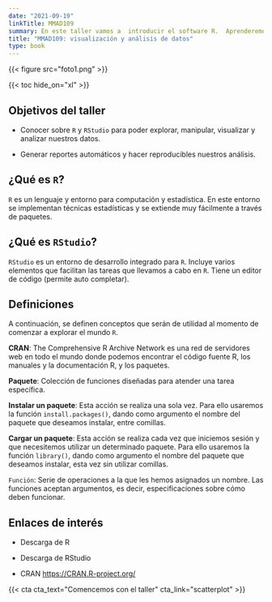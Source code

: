 ```yaml
---
date: "2021-09-19"
linkTitle: MMAD109
summary: En este taller vamos a  introducir el software R.  Aprenderemos herramientas básicas para la visualización y el análisis de datos. Finalmente, aprenderemos a realizar informes automáticos.
title: "MMAD109: visualización y análisis de datos"
type: book
---
```


{{< figure src="foto1.png" >}}

{{< toc hide_on="xl" >}}

## Objetivos del taller

* Conocer sobre `R` y `RStudio` para poder explorar, manipular, visualizar y analizar nuestros datos.

* Generar reportes automáticos y hacer reproducibles nuestros análisis.

## ¿Qué es `R`?

`R` es un lenguaje y entorno para computación y estadística. En este entorno se implementan técnicas estadísticas y se extiende muy fácilmente a través de paquetes.


## ¿Qué es `RStudio`?

`RStudio` es un entorno de desarrollo integrado para `R`. Incluye varios elementos que facilitan las tareas que llevamos a cabo en `R`. Tiene un editor de código (permite auto completar).


## Definiciones

A continuación, se definen conceptos que serán de utilidad al momento de comenzar a explorar el mundo `R`.

**CRAN**:  The Comprehensive R Archive Network es una red de servidores web en todo el mundo donde podemos encontrar el código fuente R, los manuales y la documentación R, y los paquetes.

**Paquete**: Colección de funciones diseñadas para atender una tarea específica. 

**Instalar un paquete**: Esta acción se realiza una sola vez. Para ello usaremos la función `install.packages()`, dando como argumento el nombre del paquete que deseamos instalar, entre comillas. 

**Cargar  un paquete**: Esta acción se realiza cada vez que iniciemos sesión y que necesitemos utilizar un determinado paquete. Para ello usaremos la función `library()`, dando como argumento el nombre del paquete que deseamos instalar, esta vez sin utilizar comillas. 

`Función`: Serie de operaciones a la que les hemos asignados un nombre. Las funciones aceptan argumentos, es decir, especificaciones sobre cómo deben funcionar.

## Enlaces de interés

* Descarga de R

* Descarga de RStudio

* CRAN https://CRAN.R-project.org/


{{< cta cta_text="Comencemos con el taller" cta_link="scatterplot" >}}

